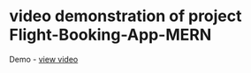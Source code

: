 # video demonstration of project Flight-Booking-App-MERN
Demo - <a href="https://drive.google.com/file/d/1QC1KJbUwbo_14nwHcV6j8ZrEjp9mMPE1/view?usp=drivesdk">view video</a>
